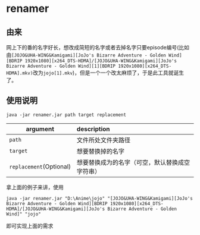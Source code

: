 # renamer
## 由来
网上下的番的名字好长，想改成简短的名字或者去掉名字只要episode编号(比如由`[JOJO&UHA-WING&Kamigami][JoJo's Bizarre Adventure - Golden Wind][BDRIP 1920x1080][x264_DTS-HDMA]/[JOJO&UHA-WING&Kamigami][JoJo's Bizarre Adventure - Golden Wind][1][BDRIP 1920x1080][x264_DTS-HDMA].mkv)`改为`jojo[1].mkv`)，但是一个一个改太麻烦了，于是此工具就诞生了。

## 使用说明

`java -jar renamer.jar path target replacement`

| argument                | description                                    |
| ----------------------- | :--------------------------------------------- |
| `path`                  | 文件所处文件夹路径                             |
| `target`                | 想要替换掉的名字                               |
| `replacement`(Optional) | 想要替换成为的名字（可空，默认替换成空字符串） |

拿上面的例子来讲，使用

`java -jar renamer.jar "D:\Anime\jojo" "[JOJO&UHA-WING&Kamigami][JoJo's Bizarre Adventure - Golden Wind][BDRIP 1920x1080][x264_DTS-HDMA]/[JOJO&UHA-WING&Kamigami][JoJo's Bizarre Adventure - Golden Wind]" "jojo"`  

即可实现上面的需求